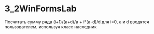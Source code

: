 # 3_2WinFormsLab
 Посчитать сумму ряда (i+1)/(a+d)/a + i*(a-d)/d для i=0, a и d вводятся пользователем, используя класс наследник
